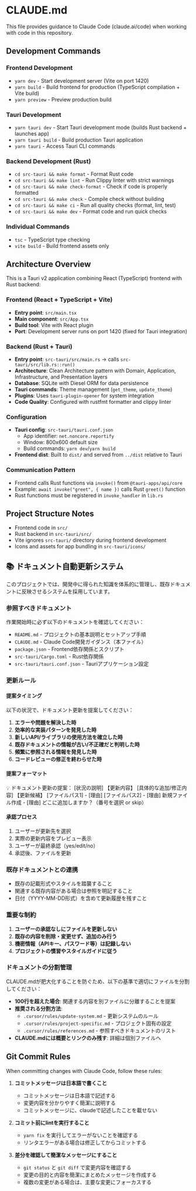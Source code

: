 # CLAUDE.md

This file provides guidance to Claude Code (claude.ai/code) when working with code in this repository.

## Development Commands

### Frontend Development
- `yarn dev` - Start development server (Vite on port 1420)
- `yarn build` - Build frontend for production (TypeScript compilation + Vite build)
- `yarn preview` - Preview production build

### Tauri Development
- `yarn tauri dev` - Start Tauri development mode (builds Rust backend + launches app)
- `yarn tauri build` - Build production Tauri application
- `yarn tauri` - Access Tauri CLI commands

### Backend Development (Rust)
- `cd src-tauri && make format` - Format Rust code
- `cd src-tauri && make lint` - Run Clippy linter with strict warnings
- `cd src-tauri && make check-format` - Check if code is properly formatted
- `cd src-tauri && make check` - Compile check without building
- `cd src-tauri && make ci` - Run all quality checks (format, lint, test)
- `cd src-tauri && make dev` - Format code and run quick checks

### Individual Commands
- `tsc` - TypeScript type checking
- `vite build` - Build frontend assets only

## Architecture Overview

This is a Tauri v2 application combining React (TypeScript) frontend with Rust backend:

### Frontend (React + TypeScript + Vite)
- **Entry point**: `src/main.tsx`
- **Main component**: `src/App.tsx` 
- **Build tool**: Vite with React plugin
- **Port**: Development server runs on port 1420 (fixed for Tauri integration)

### Backend (Rust + Tauri)
- **Entry point**: `src-tauri/src/main.rs` → calls `src-tauri/src/lib.rs::run()`
- **Architecture**: Clean Architecture pattern with Domain, Application, Infrastructure, and Presentation layers
- **Database**: SQLite with Diesel ORM for data persistence
- **Tauri commands**: Theme management (`get_theme`, `update_theme`)
- **Plugins**: Uses `tauri-plugin-opener` for system integration
- **Code Quality**: Configured with rustfmt formatter and clippy linter

### Configuration
- **Tauri config**: `src-tauri/tauri.conf.json`
  - App identifier: `net.noncore.reportify`
  - Window: 800x600 default size
  - Build commands: `yarn dev`/`yarn build`
- **Frontend dist**: Built to `dist/` and served from `../dist` relative to Tauri

### Communication Pattern
- Frontend calls Rust functions via `invoke()` from `@tauri-apps/api/core`
- Example: `await invoke("greet", { name })` calls Rust `greet()` function
- Rust functions must be registered in `invoke_handler` in `lib.rs`

## Project Structure Notes
- Frontend code in `src/`
- Rust backend in `src-tauri/src/`
- Vite ignores `src-tauri/` directory during frontend development
- Icons and assets for app bundling in `src-tauri/icons/`

## 📚 ドキュメント自動更新システム

このプロジェクトでは、開発中に得られた知識を体系的に管理し、既存ドキュメントに反映させるシステムを採用しています。

### 参照すべきドキュメント

作業開始時に必ず以下のドキュメントを確認してください：

- `README.md` - プロジェクトの基本説明とセットアップ手順
- `CLAUDE.md` - Claude Code開発ガイダンス（本ファイル）
- `package.json` - Frontend依存関係とスクリプト
- `src-tauri/Cargo.toml` - Rust依存関係
- `src-tauri/tauri.conf.json` - Tauriアプリケーション設定

### 更新ルール

#### 提案タイミング
以下の状況で、ドキュメント更新を提案してください：

1. **エラーや問題を解決した時**
2. **効率的な実装パターンを発見した時**
3. **新しいAPI/ライブラリの使用方法を確立した時**
4. **既存ドキュメントの情報が古い/不正確だと判明した時**
5. **頻繁に参照される情報を発見した時**
6. **コードレビューの修正を終わらせた時**

#### 提案フォーマット
💡 ドキュメント更新の提案： [状況の説明]
【更新内容】 [具体的な追加/修正内容]
【更新候補】
[ファイルパス1] - [理由]
[ファイルパス2] - [理由]
新規ファイル作成 - [理由]
どこに追加しますか？（番号を選択 or skip）

#### 承認プロセス
1. ユーザーが更新先を選択
2. 実際の更新内容をプレビュー表示
3. ユーザーが最終承認（yes/edit/no）
4. 承認後、ファイルを更新

### 既存ドキュメントとの連携

- 既存の記載形式やスタイルを踏襲すること
- 関連する既存内容がある場合は参照を明記すること
- 日付（YYYY-MM-DD形式）を含めて更新履歴を残すこと

### 重要な制約

1. **ユーザーの承認なしにファイルを更新しない**
2. **既存の内容を削除・変更せず、追加のみ行う**
3. **機密情報（APIキー、パスワード等）は記録しない**
4. **プロジェクトの慣習やスタイルガイドに従う**

### ドキュメントの分割管理

CLAUDE.mdが肥大化することを防ぐため、以下の基準で適切にファイルを分割してください：

- **100行を超えた場合**: 関連する内容を別ファイルに分離することを提案
- **推奨される分割方法**:
  - `.cursor/rules/update-system.md` - 更新システムのルール
  - `.cursor/rules/project-specific.md` - プロジェクト固有の設定
  - `.cursor/rules/references.md` - 参照すべきドキュメントのリスト
- **CLAUDE.mdには概要とリンクのみ残す**: 詳細は個別ファイルへ

## Git Commit Rules

When committing changes with Claude Code, follow these rules:

1. **コミットメッセージは日本語で書くこと**
   - コミットメッセージは日本語で記述する
   - 変更内容を分かりやすく簡潔に説明する
   - コミットメッセージに、claudeで記述したことを載せない

2. **コミット前にlintを実行すること**
   - `yarn fix` を実行してエラーがないことを確認する
   - リンタエラーがある場合は修正してからコミットする

3. **差分を確認して簡潔なメッセージにすること**
   - `git status` と `git diff` で変更内容を確認する
   - 変更の目的と内容を簡潔にまとめたメッセージを作成する
   - 複数の変更がある場合は、主要な変更にフォーカスする
